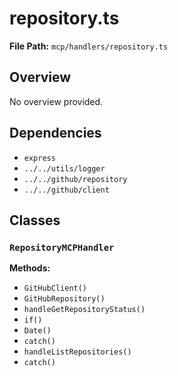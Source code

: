 # repository.ts

**File Path:** `mcp/handlers/repository.ts`

## Overview

No overview provided.

## Dependencies

- `express`
- `../../utils/logger`
- `../../github/repository`
- `../../github/client`

## Classes

### `RepositoryMCPHandler`

**Methods:**

- `GitHubClient()`
- `GitHubRepository()`
- `handleGetRepositoryStatus()`
- `if()`
- `Date()`
- `catch()`
- `handleListRepositories()`
- `catch()`

